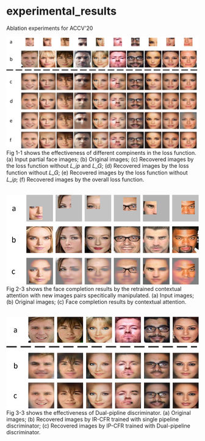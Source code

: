 # experimental_results
Ablation experiments for ACCV'20

![image](https://github.com/Conexpres/experimental_results/blob/master/Fig%201-1.png)
<br>
Fig 1-1 shows the effectiveness of different compinents in the loss function. 
(a) Input partial face images; (b) Original images; (c) Recovered images by the loss function without 𝐿_𝑖𝑝 and 𝐿_𝐺; (d) Recovered images by the loss function without 𝐿_𝐺; (e) Recovered images by the loss function without 𝐿_𝑖𝑝; (f) Recovered images by the overall loss function.
<br>
<br>

![image](https://github.com/Conexpres/experimental_results/blob/master/Fig%202-3.png)
<br>
Fig 2-3 shows the face completion results by the retrained contextual attention with new images pairs specitically manipulated.
(a) Input images; (b) Original images; (c) Face completion results by contextual attention.
<br>
<br>

![image](https://github.com/Conexpres/experimental_results/blob/master/Fig%203-3.png)
<br>
Fig 3-3 shows the effectiveness of Dual-pipline discriminator.
(a) Original images; (b) Recovered images by IR-CFR trained with single pipeline discriminator; (c) Recovered images by IP-CFR trained with Dual-pipeline discriminator.


